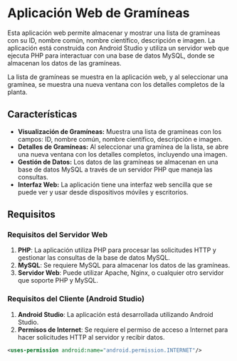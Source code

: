 # Aplicación Web de Gramíneas

Esta aplicación web permite almacenar y mostrar una lista de gramíneas con su ID, nombre común, nombre científico, descripción e imagen. La aplicación está construida con Android Studio y utiliza un servidor web que ejecuta PHP para interactuar con una base de datos MySQL, donde se almacenan los datos de las gramíneas.

La lista de gramíneas se muestra en la aplicación web, y al seleccionar una gramínea, se muestra una nueva ventana con los detalles completos de la planta.

## Características

- **Visualización de Gramíneas:** Muestra una lista de gramíneas con los campos: ID, nombre común, nombre científico, descripción e imagen.
- **Detalles de Gramíneas:** Al seleccionar una gramínea de la lista, se abre una nueva ventana con los detalles completos, incluyendo una imagen.
- **Gestión de Datos:** Los datos de las gramíneas se almacenan en una base de datos MySQL a través de un servidor PHP que maneja las consultas.
- **Interfaz Web:** La aplicación tiene una interfaz web sencilla que se puede ver y usar desde dispositivos móviles y escritorios.

## Requisitos

### Requisitos del Servidor Web

1. **PHP**: La aplicación utiliza PHP para procesar las solicitudes HTTP y gestionar las consultas de la base de datos MySQL.
2. **MySQL**: Se requiere MySQL para almacenar los datos de las gramíneas.
3. **Servidor Web**: Puede utilizar Apache, Nginx, o cualquier otro servidor que soporte PHP y MySQL.

### Requisitos del Cliente (Android Studio)

1. **Android Studio**: La aplicación está desarrollada utilizando Android Studio.
2. **Permisos de Internet**: Se requiere el permiso de acceso a Internet para hacer solicitudes HTTP al servidor y recibir datos.

```xml
<uses-permission android:name="android.permission.INTERNET"/>
